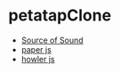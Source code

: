 # petatapClone

* [Source of Sound](https://github.com/jonobr1/Neuronal-Synchrony)
* [paper js](http://paperjs.org/tutorials/getting-started/working-with-paper-js/)
* [howler js](https://howlerjs.com/)


